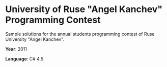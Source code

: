 # University of Ruse "Angel Kanchev" Programming Contest
Sample solutions for the annual students programming contest of Ruse University "Angel Kanchev".

**Year**: 2011

**Language**: C# 4.5

